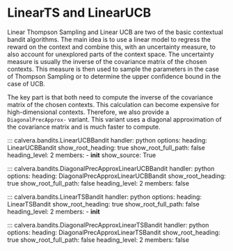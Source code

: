 # LinearTS and LinearUCB
Linear Thompson Sampling and Linear UCB are two of the basic contextual bandit algorithms.
The main idea is to use a linear model to regress the reward on the context and combine
this, with an uncertainty measure, to also account for unexplored parts of the context space.
The uncertainty measure is usually the inverse of the covariance matrix of the chosen contexts.
This measure is then used to sample the parameters in the case of Thompson Sampling or to determine
the upper confidence bound in the case of UCB.

The key part is that both need to compute the inverse of the covariance matrix of the chosen contexts.
This calculation can become expensive for high-dimensional contexts. Therefore, we also provide a `DiagonalPrecApprox-`
variant. This variant uses a diagonal approximation of the covariance matrix and is much faster to compute.

::: calvera.bandits.LinearUCBBandit
    handler: python
    options:
      heading: LinearUCBBandit
      show_root_heading: true
      show_root_full_path: false
      heading_level: 2
      members:
        - __init__
      show_source: True

::: calvera.bandits.DiagonalPrecApproxLinearUCBBandit
    handler: python
    options:
      heading: DiagonalPrecApproxLinearUCBBandit
      show_root_heading: true
      show_root_full_path: false
      heading_level: 2
      members: false

::: calvera.bandits.LinearTSBandit
    handler: python
    options:
      heading: LinearTSBandit
      show_root_heading: true
      show_root_full_path: false
      heading_level: 2
      members:
        - __init__

::: calvera.bandits.DiagonalPrecApproxLinearTSBandit
    handler: python
    options:
      heading: DiagonalPrecApproxLinearTSBandit
      show_root_heading: true
      show_root_full_path: false
      heading_level: 2
      members: false